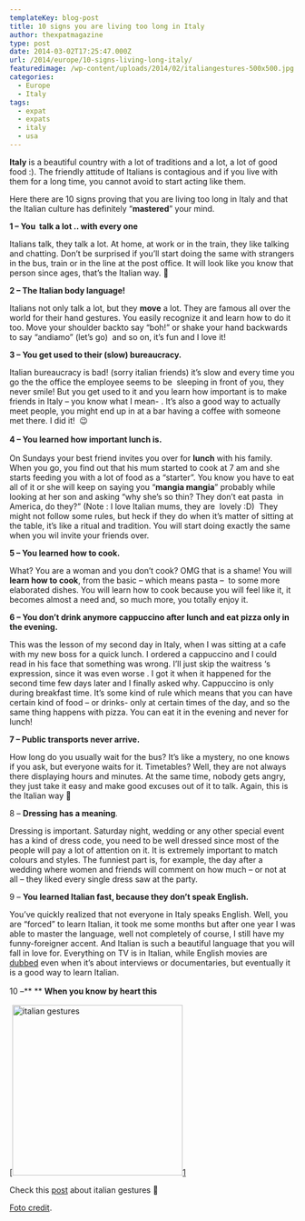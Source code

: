 ```yaml
---
templateKey: blog-post
title: 10 signs you are living too long in Italy
author: thexpatmagazine
type: post
date: 2014-03-02T17:25:47.000Z
url: /2014/europe/10-signs-living-long-italy/
featuredimage: /wp-content/uploads/2014/02/italiangestures-500x500.jpg
categories:
  - Europe
  - Italy
tags:
  - expat
  - expats
  - italy
  - usa
---
```


**Italy** is a beautiful country with a lot of traditions and a lot, a lot of good food :). The friendly attitude of Italians is contagious and if you live with them for a long time, you cannot avoid to start acting like them.

Here there are 10 signs proving that you are living too long in Italy and that the Italian culture has definitely &#8220;**mastered**&#8221; your mind.<!--more-->

**1 &#8211; You  talk a lot .. with every one**

Italians talk, they talk a lot. At home, at work or in the train, they like talking and chatting. Don&#8217;t be surprised if you&#8217;ll start doing the same with strangers in the bus, train or in the line at the post office. It will look like you know that person since ages, that&#8217;s the Italian way. 🙂

**2 &#8211; The Italian body language!**

Italians not only talk a lot, but they **move** a lot. They are famous all over the world for their hand gestures. You easily recognize it and learn how to do it too. Move your shoulder backto say &#8220;boh!&#8221; or shake your hand backwards to say &#8220;andiamo&#8221; (let&#8217;s go)  and so on, it&#8217;s fun and I love it!

**3 &#8211; You get used to their (slow) bureaucracy.**

Italian bureaucracy is bad! (sorry italian friends) it&#8217;s slow and every time you go the the office the employee seems to be  sleeping in front of you, they never smile! But you get used to it and you learn how important is to make friends in Italy &#8211; you know what I mean- . It&#8217;s also a good way to actually meet people, you might end up in at a bar having a coffee with someone met there. I did it!  😉

<strong style="line-height: 1.5em;">4 &#8211; You learned how important lunch is.</strong>

On Sundays your best friend invites you over for **lunch** with his family. When you go, you find out that his mum started to cook at 7 am and she starts feeding you with a lot of food as a &#8220;starter&#8221;. You know you have to eat all of it or she will keep on saying you &#8220;**mangia mangia**&#8221; probably while looking at her son and asking &#8220;why she&#8217;s so thin? They don&#8217;t eat pasta  in America, do they?&#8221; (Note : I love Italian mums, they are  lovely :D)  They might not follow some rules, but heck if they do when it&#8217;s matter of sitting at the table, it&#8217;s like a ritual and tradition. You will start doing exactly the same when you wil invite your friends over.

**5 &#8211; You learned how to cook.**

What? You are a woman and you don&#8217;t cook? OMG that is a shame! You will **learn how to cook**, from the basic &#8211; which means pasta &#8211;  to some more elaborated dishes. You will learn how to cook because you will feel like it, it becomes almost a need and, so much more, you totally enjoy it.

**6 &#8211; You don&#8217;t drink anymore cappuccino after lunch and eat pizza only in the evening.**

This was the lesson of my second day in Italy, when I was sitting at a cafe with my new boss for a quick lunch. I ordered a cappuccino and I could read in his face that something was wrong. I&#8217;ll just skip the waitress &#8216;s expression, since it was even worse . I got it when it happened for the second time few days later and I finally asked why. Cappuccino is only during breakfast time. It&#8217;s some kind of rule which means that you can have certain kind of food &#8211; or drinks- only at certain times of the day, and so the same thing happens with pizza. You can eat it in the evening and never for lunch!

**7 &#8211; Public transports never arrive.**

How long do you usually wait for the bus? It&#8217;s like a mystery, no one knows if you ask, but everyone waits for it. Timetables? Well, they are not always there displaying hours and minutes. At the same time, nobody gets angry, they just take it easy and make good excuses out of it to talk. Again, this is the Italian way 🙂

8 &#8211; **Dressing has a meaning**.

Dressing is important. Saturday night, wedding or any other special event has a kind of dress code, you need to be well dressed since most of the people will pay a lot of attention on it. It is extremely important to match colours and styles. The funniest part is, for example, the day after a wedding where women and friends will comment on how much &#8211; or not at all &#8211; they liked every single dress saw at the party.

9 &#8211; **You learned Italian fast, because they don&#8217;t speak English.**

You&#8217;ve quickly realized that not everyone in Italy speaks English. Well, you are &#8220;forced&#8221; to learn Italian, it took me some months but after one year I was able to master the language, well not completely of course, I still have my funny-foreigner accent. And Italian is such a beautiful language that you will fall in love for. Everything on TV is in Italian, while English movies are <span style="text-decoration: underline;">dubbed</span> even when it&#8217;s about interviews or documentaries, but eventually it is a good way to learn Italian.

10 &#8211;\*\* \*\*<span style="line-height: 1.5em;"> <strong>When you know by heart this</strong></span>

[<img alt="italian gestures" src="/img/uploads/2014/02/italiangestures-300x300.jpg" width="300" height="300" />[1]

Check this <a href="https://www.mymodernmet.com/profiles/blogs/italian-popular-gestures-3" target="_blank">post</a> about italian gestures 🙂

<a href="https://www.mymodernmet.com/profiles/blogs/italian-popular-gestures-3" target="_blank">Foto credit</a>.

[1]: /img/uploads/2014/02/italiangestures.jpg
